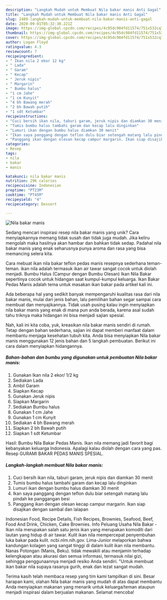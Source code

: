 ```yaml
---
description: "Langkah Mudah untuk Membuat Nila bakar manis Anti Gagal"
title: "Langkah Mudah untuk Membuat Nila bakar manis Anti Gagal"
slug: 2489-langkah-mudah-untuk-membuat-nila-bakar-manis-anti-gagal
date: 2020-09-01T05:32:30.221Z
image: https://img-global.cpcdn.com/recipes/4c95dc984fd11574/751x532cq70/nila-bakar-manis-foto-resep-utama.jpg
thumbnail: https://img-global.cpcdn.com/recipes/4c95dc984fd11574/751x532cq70/nila-bakar-manis-foto-resep-utama.jpg
cover: https://img-global.cpcdn.com/recipes/4c95dc984fd11574/751x532cq70/nila-bakar-manis-foto-resep-utama.jpg
author: Logan Floyd
ratingvalue: 4.3
reviewcount: 7
recipeingredient:
- " Ikan nila 2 ekor 12 kg"
- " Lada"
- " Garam"
- " Kecap"
- " Jeruk nipis"
- " Margarin"
- " Bumbu halus"
- "1 cm Jahe"
- "1 cm Kunyit"
- "4 bh Bawang merah"
- "2 bh Bawah putih"
- "1 sdt Ketumbar"
recipeinstructions:
- "Cuci bersih ikan nila, taburi garam, jeruk nipis dan diamkan 30 menit"
- "Tumis bumbu halus tambahi garam dan kecap lalu dinginkan"
- "Lumuri ikan dengan bumbu halus diamkan 30 menit"
- "Ikan saya panggang dengan teflon dulu biar setengah matang lalu pindah ke panggangan besi"
- "Panggang ikan dengan olesan kecap campur margarin. Ikan siap disajikan dengan sambal dan lalapan"
categories:
- Resep
tags:
- nila
- bakar
- manis

katakunci: nila bakar manis 
nutrition: 296 calories
recipecuisine: Indonesian
preptime: "PT23M"
cooktime: "PT45M"
recipeyield: "4"
recipecategory: Dessert

---
```



![Nila bakar manis](https://img-global.cpcdn.com/recipes/4c95dc984fd11574/751x532cq70/nila-bakar-manis-foto-resep-utama.jpg)

Sedang mencari inspirasi resep nila bakar manis yang unik? Cara menyiapkannya memang tidak susah dan tidak juga mudah. Jika keliru mengolah maka hasilnya akan hambar dan bahkan tidak sedap. Padahal nila bakar manis yang enak seharusnya punya aroma dan rasa yang bisa memancing selera kita.

Cara mebuat ikan nila bakar teflon pedas manis resepnya sederhana teman-teman. ikan nila adalah termasuk ikan air tawar sangat cocok untuk diolah menjadi. Bumbu Halus (Campur dengan Bumbu Olesan) Ikan Nila Bakar sepertinya cocok untuk hidangan saat kumpul-kumpul keluarga. Ikan Bakar Pedas Manis adalah tema untuk masakan ikan bakar pada artikel kali ini.

Ada beberapa hal yang sedikit banyak mempengaruhi kualitas rasa dari nila bakar manis, mulai dari jenis bahan, lalu pemilihan bahan segar sampai cara membuat dan menyajikannya. Tidak usah pusing kalau ingin menyiapkan nila bakar manis yang enak di mana pun anda berada, karena asal sudah tahu triknya maka hidangan ini bisa menjadi sajian spesial.


Nah, kali ini kita coba, yuk, kreasikan nila bakar manis sendiri di rumah. Tetap dengan bahan sederhana, sajian ini dapat memberi manfaat dalam membantu menjaga kesehatan tubuh kita. Anda bisa menyiapkan Nila bakar manis menggunakan 12 jenis bahan dan 5 langkah pembuatan. Berikut ini cara dalam menyiapkan hidangannya.

<!--inarticleads1-->

##### Bahan-bahan dan bumbu yang digunakan untuk pembuatan Nila bakar manis:

1. Gunakan  Ikan nila 2 ekor/ 1/2 kg
1. Sediakan  Lada
1. Ambil  Garam
1. Siapkan  Kecap
1. Gunakan  Jeruk nipis
1. Siapkan  Margarin
1. Sediakan  Bumbu halus
1. Gunakan 1 cm Jahe
1. Gunakan 1 cm Kunyit
1. Sediakan 4 bh Bawang merah
1. Siapkan 2 bh Bawah putih
1. Siapkan 1 sdt Ketumbar


Hasil: Bumbu Nila Bakar Pedas Manis. Ikan nila memang jadi favorit bagi kebanyakan keluarga Indonesia. Apalagi kalau diolah dengan cara yang pas. Resep GURAMI BAKAR PEDAS MANIS SPESIAL. 

<!--inarticleads2-->

##### Langkah-langkah membuat Nila bakar manis:

1. Cuci bersih ikan nila, taburi garam, jeruk nipis dan diamkan 30 menit
1. Tumis bumbu halus tambahi garam dan kecap lalu dinginkan
1. Lumuri ikan dengan bumbu halus diamkan 30 menit
1. Ikan saya panggang dengan teflon dulu biar setengah matang lalu pindah ke panggangan besi
1. Panggang ikan dengan olesan kecap campur margarin. Ikan siap disajikan dengan sambal dan lalapan


Indonesian Food, Recipe Details, Fish Recipes, Brownies, Seafood, Beef, Food And Drink, Chicken, Cake Brownies. Info Peluang Usaha Nila Bakar -Ikan nila merupakan salah satu jenis ikan yang merupakan komoditi dari lautan yang hidup di air tawar. Kulit ikan nila mempercepat penyembuhan luka bakar pada kulit. ncbi.nlm.nih.gov. Lima-Junior melaporkan bahwa kandungan kolagen yang sangat tinggi di dalam kulit ikan nila membantu. Nanas Potongan (Manis, Beku). tidak mewakili atau menjamin terhadap kelengkapan atau akurasi dan semua informasi, termasuk nilai gizi, sehingga penggunaannya menjadi resiko Anda sendiri. &#34;Untuk membuat ikan bakar nila supaya rasanya gurih, enak dan lezat sangat mudah. 

Terima kasih telah membaca resep yang tim kami tampilkan di sini. Besar harapan kami, olahan Nila bakar manis yang mudah di atas dapat membantu Anda menyiapkan makanan yang menarik untuk keluarga/teman ataupun menjadi inspirasi dalam berjualan makanan. Selamat mencoba!
